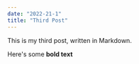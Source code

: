 ```yaml
---
date: "2022-21-1"
title: "Third Post"
---
```


This is my third post, written in Markdown.

Here's some **bold text**
